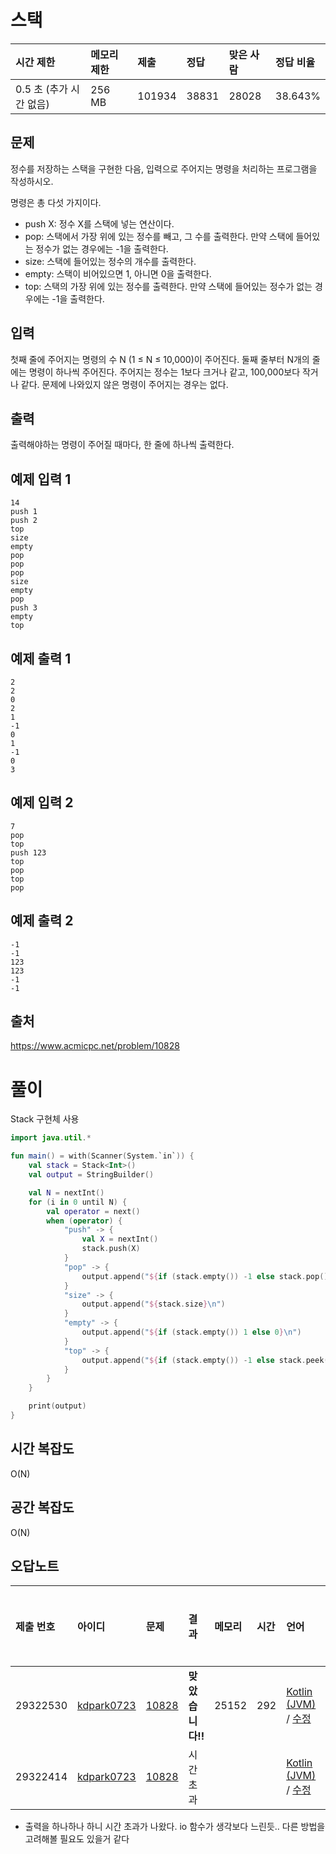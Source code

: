 # 스택  

| 시간 제한               | 메모리 제한 | 제출   | 정답  | 맞은 사람 | 정답 비율 |
| :---------------------- | :---------- | :----- | :---- | :-------- | :-------- |
| 0.5 초 (추가 시간 없음) | 256 MB      | 101934 | 38831 | 28028     | 38.643%   |

## 문제

정수를 저장하는 스택을 구현한 다음, 입력으로 주어지는 명령을 처리하는 프로그램을 작성하시오.

명령은 총 다섯 가지이다.

- push X: 정수 X를 스택에 넣는 연산이다.
- pop: 스택에서 가장 위에 있는 정수를 빼고, 그 수를 출력한다. 만약 스택에 들어있는 정수가 없는 경우에는 -1을 출력한다.
- size: 스택에 들어있는 정수의 개수를 출력한다.
- empty: 스택이 비어있으면 1, 아니면 0을 출력한다.
- top: 스택의 가장 위에 있는 정수를 출력한다. 만약 스택에 들어있는 정수가 없는 경우에는 -1을 출력한다.

## 입력

첫째 줄에 주어지는 명령의 수 N (1 ≤ N ≤ 10,000)이 주어진다. 둘째 줄부터 N개의 줄에는 명령이 하나씩 주어진다. 주어지는 정수는 1보다 크거나 같고, 100,000보다 작거나 같다. 문제에 나와있지 않은 명령이 주어지는 경우는 없다.

## 출력

출력해야하는 명령이 주어질 때마다, 한 줄에 하나씩 출력한다.

## 예제 입력 1

```
14
push 1
push 2
top
size
empty
pop
pop
pop
size
empty
pop
push 3
empty
top
```

## 예제 출력 1

```
2
2
0
2
1
-1
0
1
-1
0
3
```

## 예제 입력 2

```
7
pop
top
push 123
top
pop
top
pop
```

## 예제 출력 2

```
-1
-1
123
123
-1
-1
```

## 출처

 https://www.acmicpc.net/problem/10828



# 풀이

Stack 구현체 사용



```kotlin
import java.util.*

fun main() = with(Scanner(System.`in`)) {
    val stack = Stack<Int>()
    val output = StringBuilder()

    val N = nextInt()
    for (i in 0 until N) {
        val operator = next()
        when (operator) {
            "push" -> {
                val X = nextInt()
                stack.push(X)
            }
            "pop" -> {
                output.append("${if (stack.empty()) -1 else stack.pop()}\n")
            }
            "size" -> {
                output.append("${stack.size}\n")
            }
            "empty" -> {
                output.append("${if (stack.empty()) 1 else 0}\n")
            }
            "top" -> {
                output.append("${if (stack.empty()) -1 else stack.peek()}\n")
            }
        }
    }

    print(output)
}
```



## 시간 복잡도

O(N)



## 공간 복잡도

O(N)



## 오답노트

| 제출 번호 | 아이디                                                | 문제                                           | 결과             | 메모리 | 시간 | 언어                                                         | 코드 길이 | 제출한 시간                   |
| :-------- | :---------------------------------------------------- | :--------------------------------------------- | :--------------- | :----- | :--- | :----------------------------------------------------------- | :-------- | :---------------------------- |
| 29322530  | [kdpark0723](https://www.acmicpc.net/user/kdpark0723) | [10828](https://www.acmicpc.net/problem/10828) | **맞았습니다!!** | 25152  | 292  | [Kotlin (JVM)](https://www.acmicpc.net/source/29322530) / [수정](https://www.acmicpc.net/submit/10828/29322530) | 789       | [1분 전](javascript:void(0);) |
| 29322414  | [kdpark0723](https://www.acmicpc.net/user/kdpark0723) | [10828](https://www.acmicpc.net/problem/10828) | 시간 초과        |        |      | [Kotlin (JVM)](https://www.acmicpc.net/source/29322414) / [수정](https://www.acmicpc.net/submit/10828/29322414) | 863       | [5분 전](javascript:void(0);) |

- 출력을 하나하나 하니 시간 초과가 나왔다. io 함수가 생각보다 느린듯.. 다른 방법을 고려해볼 필요도 있을거 같다